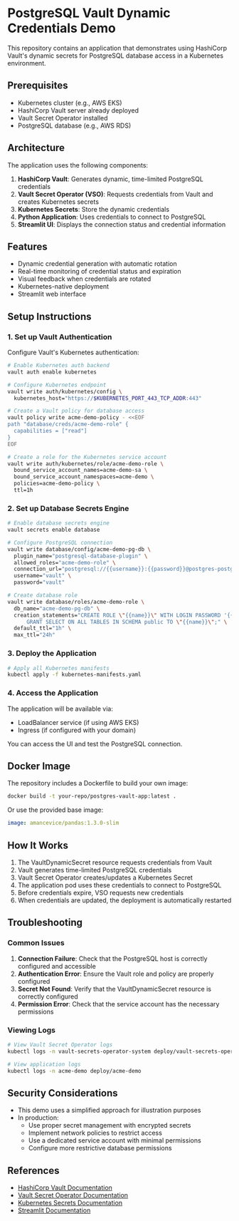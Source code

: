 # PostgreSQL Vault Dynamic Credentials Demo

This repository contains an application that demonstrates using HashiCorp Vault's dynamic secrets for PostgreSQL database access in a Kubernetes environment.

## Prerequisites

- Kubernetes cluster (e.g., AWS EKS)
- HashiCorp Vault server already deployed
- Vault Secret Operator installed
- PostgreSQL database (e.g., AWS RDS)

## Architecture

The application uses the following components:

1. **HashiCorp Vault**: Generates dynamic, time-limited PostgreSQL credentials
2. **Vault Secret Operator (VSO)**: Requests credentials from Vault and creates Kubernetes secrets
3. **Kubernetes Secrets**: Store the dynamic credentials
4. **Python Application**: Uses credentials to connect to PostgreSQL
5. **Streamlit UI**: Displays the connection status and credential information

## Features

- Dynamic credential generation with automatic rotation
- Real-time monitoring of credential status and expiration
- Visual feedback when credentials are rotated
- Kubernetes-native deployment
- Streamlit web interface

## Setup Instructions

### 1. Set up Vault Authentication

Configure Vault's Kubernetes authentication:

```bash
# Enable Kubernetes auth backend
vault auth enable kubernetes

# Configure Kubernetes endpoint
vault write auth/kubernetes/config \
  kubernetes_host="https://$KUBERNETES_PORT_443_TCP_ADDR:443"

# Create a Vault policy for database access
vault policy write acme-demo-policy - <<EOF
path "database/creds/acme-demo-role" {
  capabilities = ["read"]
}
EOF

# Create a role for the Kubernetes service account
vault write auth/kubernetes/role/acme-demo-role \
  bound_service_account_names=acme-demo-sa \
  bound_service_account_namespaces=acme-demo \
  policies=acme-demo-policy \
  ttl=1h
```

### 2. Set up Database Secrets Engine

```bash
# Enable database secrets engine
vault secrets enable database

# Configure PostgreSQL connection
vault write database/config/acme-demo-pg-db \
  plugin_name="postgresql-database-plugin" \
  allowed_roles="acme-demo-role" \
  connection_url="postgresql://{{username}}:{{password}}@postgres-postgresql.postgres:5432/acme-demo" \
  username="vault" \
  password="vault"

# Create database role
vault write database/roles/acme-demo-role \
  db_name="acme-demo-pg-db" \
  creation_statements="CREATE ROLE \"{{name}}\" WITH LOGIN PASSWORD '{{password}}' VALID UNTIL '{{expiration}}'; \
      GRANT SELECT ON ALL TABLES IN SCHEMA public TO \"{{name}}\";" \
  default_ttl="1h" \
  max_ttl="24h"
```

### 3. Deploy the Application

```bash
# Apply all Kubernetes manifests
kubectl apply -f kubernetes-manifests.yaml
```

### 4. Access the Application

The application will be available via:

- LoadBalancer service (if using AWS EKS)
- Ingress (if configured with your domain)

You can access the UI and test the PostgreSQL connection.

## Docker Image

The repository includes a Dockerfile to build your own image:

```bash
docker build -t your-repo/postgres-vault-app:latest .
```

Or use the provided base image:

```yaml
image: amancevice/pandas:1.3.0-slim
```

## How It Works

1. The VaultDynamicSecret resource requests credentials from Vault
2. Vault generates time-limited PostgreSQL credentials
3. Vault Secret Operator creates/updates a Kubernetes Secret
4. The application pod uses these credentials to connect to PostgreSQL
5. Before credentials expire, VSO requests new credentials
6. When credentials are updated, the deployment is automatically restarted

## Troubleshooting

### Common Issues

1. **Connection Failure**: Check that the PostgreSQL host is correctly configured and accessible
2. **Authentication Error**: Ensure the Vault role and policy are properly configured
3. **Secret Not Found**: Verify that the VaultDynamicSecret resource is correctly configured
4. **Permission Error**: Check that the service account has the necessary permissions

### Viewing Logs

```bash
# View Vault Secret Operator logs
kubectl logs -n vault-secrets-operator-system deploy/vault-secrets-operator-controller-manager

# View application logs
kubectl logs -n acme-demo deploy/acme-demo
```

## Security Considerations

- This demo uses a simplified approach for illustration purposes
- In production:
  - Use proper secret management with encrypted secrets
  - Implement network policies to restrict access
  - Use a dedicated service account with minimal permissions
  - Configure more restrictive database permissions

## References

- [HashiCorp Vault Documentation](https://www.vaultproject.io/docs)
- [Vault Secret Operator Documentation](https://developer.hashicorp.com/vault/docs/platform/k8s/vso)
- [Kubernetes Secrets Documentation](https://kubernetes.io/docs/concepts/configuration/secret/)
- [Streamlit Documentation](https://docs.streamlit.io/)
